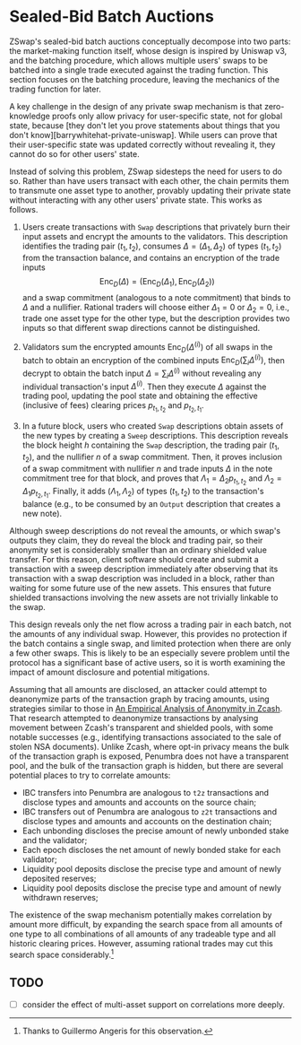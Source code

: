 # Sealed-Bid Batch Auctions

ZSwap's sealed-bid batch auctions conceptually decompose into two parts: the
market-making function itself, whose design is inspired by Uniswap v3, and the
batching procedure, which allows multiple users' swaps to be batched into a
single trade executed against the trading function.  This section focuses on the
batching procedure, leaving the mechanics of the trading function for later.

A key challenge in the design of any private swap mechanism is that
zero-knowledge proofs only allow privacy for user-specific state, not for global
state, because [they don't let you prove statements about things that you don't know][barrywhitehat-private-uniswap].  While users can prove that their
user-specific state was updated correctly without revealing it, they cannot
do so for other users' state.

Instead of solving this problem, ZSwap sidesteps the need for users to do so.
Rather than have users transact with each other, the chain permits them to
transmute one asset type to another, provably updating their private state
without interacting with any other users' private state.  This works as follows.

1. Users create transactions with `Swap` descriptions that privately burn their
input assets and encrypt the amounts to the validators.  This description
identifies the trading pair $(t_1, t_2)$, consumes $\Delta = (\Delta_1,
\Delta_2)$ of types $(t_1, t_2)$ from the transaction balance, and contains an
encryption of the trade inputs $$\operatorname{Enc}_D(\Delta) =
(\operatorname{Enc}_D(\Delta_1), \operatorname{Enc}_D(\Delta_2))$$ and a swap
commitment (analogous to a note commitment) that binds to $\Delta$ and a
nullifier. Rational traders will choose either $\Delta_1 = 0$ or $\Delta_2 = 0$,
i.e., trade one asset type for the other type, but the description provides two
inputs so that different swap directions cannot be distinguished.

2. Validators sum the encrypted amounts $\operatorname{Enc}_D(\Delta^{(i)})$ of
all swaps in the batch to obtain an encryption of the combined inputs
$\operatorname{Enc}_D(\sum_i \Delta^{(i)})$, then decrypt to obtain the batch
input $\Delta = \sum_i \Delta^{(i)}$ without revealing any individual
transaction's input $\Delta^{(i)}$.  Then they execute $\Delta$ against the
trading pool, updating the pool state and obtaining the effective (inclusive of
fees) clearing prices $p_{t_1,t_2}$ and $p_{t_2, t_1}$.

3. In a future block, users who created `Swap` descriptions obtain assets of the
new types by creating a `Sweep` descriptions. This description reveals the block
height $h$ containing the `Swap` description, the trading pair $(t_1, t_2)$, and
the nullifier $n$ of a swap commitment. Then, it proves inclusion of a swap
commitment with nullifier $n$ and trade inputs $\Delta$ in the note commitment
tree for that block, and proves that $\Lambda_1 = \Delta_2 p_{t_1,t_2}$ and
$\Lambda_2 = \Delta_1 p_{t_2, t_1}$.  Finally, it adds $(\Lambda_1, \Lambda_2)$
of types $(t_1, t_2)$ to the transaction's balance (e.g., to be consumed by an
`Output` description that creates a new note).

Although sweep descriptions do not reveal the amounts, or which swap's
outputs they claim, they do reveal the block and trading pair, so their
anonymity set is considerably smaller than an ordinary shielded value
transfer. For this reason, client software should create and submit a
transaction with a sweep description immediately after observing that its
transaction with a swap description was included in a block, rather than
waiting for some future use of the new assets. This ensures that future
shielded transactions involving the new assets are not trivially linkable to
the swap.

This design reveals only the net flow across a trading pair in each batch,
not the amounts of any individual swap. However, this provides no protection
if the batch contains a single swap, and limited protection when there are
only a few other swaps. This is likely to be an especially severe problem
until the protocol has a significant base of active users, so it is worth
examining the impact of amount disclosure and potential mitigations.

Assuming that all amounts are disclosed, an attacker could attempt to
deanonymize parts of the transaction graph by tracing amounts, using
strategies similar to those in [An Empirical Analysis of Anonymity in
Zcash][zcash_anon]. That research attempted to deanonymize transactions by
analysing movement between Zcash's transparent and shielded pools, with some
notable successes (e.g., identifying transactions associated to the sale of
stolen NSA documents). Unlike Zcash, where opt-in privacy means the bulk of
the transaction graph is exposed, Penumbra does not have a transparent pool,
and the bulk of the transaction graph is hidden, but there are several
potential places to try to correlate amounts:

- IBC transfers into Penumbra are analogous to `t2z` transactions and disclose
  types and amounts and accounts on the source chain;
- IBC transfers out of Penumbra are analogous to `z2t` transactions and disclose
  types and amounts and accounts on the destination chain;
- Each unbonding discloses the precise amount of newly unbonded stake and the
  validator;
- Each epoch discloses the net amount of newly bonded stake for each validator;
- Liquidity pool deposits disclose the precise type and amount of newly
  deposited reserves;
- Liquidity pool deposits disclose the precise type and amount of newly
  withdrawn reserves;

The existence of the swap mechanism potentially makes correlation by amount more
difficult, by expanding the search space from all amounts of one type to all
combinations of all amounts of any tradeable type and all historic clearing
prices.  However, assuming rational trades may cut this search space
considerably.[^1]

## TODO

- [ ] consider the effect of multi-asset support on correlations more deeply.

[zcash_anon]: https://arxiv.org/pdf/1805.03180.pdf

[^1]: Thanks to Guillermo Angeris for this observation.
